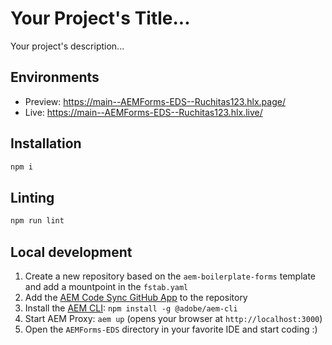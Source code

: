 # Your Project's Title...
Your project's description...

## Environments
- Preview: https://main--AEMForms-EDS--Ruchitas123.hlx.page/
- Live: https://main--AEMForms-EDS--Ruchitas123.hlx.live/

## Installation

```sh
npm i
```

## Linting

```sh
npm run lint
```

## Local development

1. Create a new repository based on the `aem-boilerplate-forms` template and add a mountpoint in the `fstab.yaml`
1. Add the [AEM Code Sync GitHub App](https://github.com/apps/aem-code-sync) to the repository
1. Install the [AEM CLI](https://github.com/adobe/helix-cli): `npm install -g @adobe/aem-cli`
1. Start AEM Proxy: `aem up` (opens your browser at `http://localhost:3000`)
1. Open the `AEMForms-EDS` directory in your favorite IDE and start coding :)
